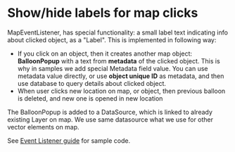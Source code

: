 # Show/hide labels for map clicks

MapEventListener, has special functionality: a small label text indicating info about clicked object, as a "Label". This is implemented in following way:

* If you click on an object, then it creates another map object:  **BalloonPopup** with a text from **metadata** of the clicked object. This is why in samples we add special Metadata field value. You can use metadata value directly, or use **object unique ID** as metadata, and then use database to query details about clicked object. 
* When user clicks new location on map, or object, then previous balloon is deleted, and new one is opened in new location

The BalloonPopup is added to a DataSource, which is linked to already existing Layer on map. We use same datasource what we use for other vector elements on map.

See [Event Listener guide](/guides/events) for sample code.
